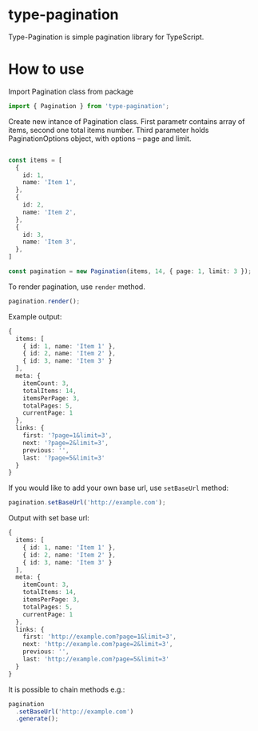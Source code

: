 # type-pagination

Type-Pagination is simple pagination library for TypeScript.

# How to use

Import Pagination class from package

```Typescript
import { Pagination } from 'type-pagination';
```

Create new intance of Pagination class. First parametr contains array of items, second one total items number. Third parameter holds PaginationOptions object, with options – page and limit.

```Typescript

const items = [
  {
    id: 1,
    name: 'Item 1',
  },
  {
    id: 2,
    name: 'Item 2',
  },
  {
    id: 3,
    name: 'Item 3',
  },
]

const pagination = new Pagination(items, 14, { page: 1, limit: 3 });
```

To render pagination, use `render` method.

```Typescript
pagination.render();
```

Example output:

```Typescript
{
  items: [
    { id: 1, name: 'Item 1' },
    { id: 2, name: 'Item 2' },
    { id: 3, name: 'Item 3' }
  ],
  meta: {
    itemCount: 3,
    totalItems: 14,
    itemsPerPage: 3,
    totalPages: 5,
    currentPage: 1
  },
  links: {
    first: '?page=1&limit=3',
    next: '?page=2&limit=3',
    previous: '',
    last: '?page=5&limit=3'
  }
}
```

If you would like to add your own base url, use `setBaseUrl` method:

```Typescript
pagination.setBaseUrl('http://example.com');
```

Output with set base url:

```Typescript
{
  items: [
    { id: 1, name: 'Item 1' },
    { id: 2, name: 'Item 2' },
    { id: 3, name: 'Item 3' }
  ],
  meta: {
    itemCount: 3,
    totalItems: 14,
    itemsPerPage: 3,
    totalPages: 5,
    currentPage: 1
  },
  links: {
    first: 'http://example.com?page=1&limit=3',
    next: 'http://example.com?page=2&limit=3',
    previous: '',
    last: 'http://example.com?page=5&limit=3'
  }
}
```

It is possible to chain methods e.g.:

```Typescript
pagination
  .setBaseUrl('http://example.com')
  .generate();
```
